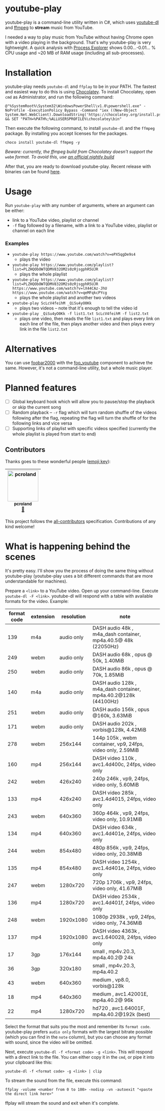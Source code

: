 youtube-play
===

youtube-play is a command-line utility written in C#, which uses [youtube-dl](http://rg3.github.io/youtube-dl/) and [ffmpeg](https://ffmpeg.org/) to **stream** music from YouTube.

I needed a way to play music from YouTube without having Chrome open with a video playing in the background. That's why youtube-play is very lightweight. A quick analysis with [Process Explorer](https://technet.microsoft.com/sysinternals/processexplorer) shows 0.00…-0.01… % CPU usage and ~20 MB of RAM usage (including all sub-processes).

# Installation
youtube-play needs `youtube-dl` and `ffplay` to be in your PATH.
The fastest and easiest way to do this is using [Chocolatey](https://chocolatey.org/install).
To install Chocolatey, open `cmd` as Administrator, and run the following command:

```batch
@"%SystemRoot%\System32\WindowsPowerShell\v1.0\powershell.exe" -NoProfile -ExecutionPolicy Bypass -Command "iex ((New-Object System.Net.WebClient).DownloadString('https://chocolatey.org/install.ps1'))" && SET "PATH=%PATH%;%ALLUSERSPROFILE%\chocolatey\bin"
```

Then execute the following command, to install `youtube-dl` and the `ffmpeg` package. By installing you accept licenses for the packages.

```batch
choco install youtube-dl ffmpeg -y
```

*Beware: currently, the ffmpeg build from Chocolatey doesn't support the `webm` format. To avoid this, use [an official nightly build](http://ffmpeg.zeranoe.com/builds/)*

After that, you are ready to download youtube-play. Recent release with binaries can be found [here](https://github.com/Sorashi/youtube-play/releases/latest).

# Usage
Run `youtube-play` with any number of arguments, where an argument can be either:
- link to a YouTube video, playlist or channel
- `-f` flag followed by a filename, with a link to a YouTube video, playlist or channel on each line

### Examples
- `youtube-play https://www.youtube.com/watch?v=ePX5qgDe9s4`
	- plays the video
- `youtube-play https://www.youtube.com/playlist?list=PLZHQObOWTQDMV832OM2s0zRjsgphR5UJR`
	- plays the whole playlist
- `youtube-play https://www.youtube.com/playlist?list=PLZHQObOWTQDMV832OM2s0zRjsgphR5UJR https://www.youtube.com/watch?v=lX44CAz-JhU https://www.youtube.com/watch?v=qeMFqkcPYcg` 
	- plays the whole playlist and another two videos
- `youtube-play ScLcV4feihM _QiSu4yO0Kk`
	- plays two videos – note that it's enough to tell the video id
- `youtube-play _QiSu4yO0Kk -f list1.txt ScLcV4feihM -f list2.txt`
	- plays one video, then reads the file `list1.txt` and plays every link on each line of the file, then plays another video and then plays every link in the file `list2.txt`

# Alternatives
You can use [foobar2000](http://www.foobar2000.org/) with the [foo_youtube](https://fy.3dyd.com/) component to achieve the same. However, it's not a command-line utility, but a whole music player.


# Planned features
- [ ] Global keyboard hook which will allow you to pause/stop the playback or skip the current song
- [ ] Random playback – `-r` flag which will turn random shuffle of the videos following after the flag, repeating the flag will turn the shuffle of for the following links and vice versa
- [ ] Supporting links of playlist with specific videos specified (currently the whole playlist is played from start to end)

## Contributors

Thanks goes to these wonderful people ([emoji key](https://github.com/all-contributors/all-contributors#emoji-key)):

<!-- ALL-CONTRIBUTORS-LIST:START - Do not remove or modify this section -->
<!-- prettier-ignore -->
| [<img src="https://avatars3.githubusercontent.com/u/11183274?v=4" width="100px;" alt="pcroland"/><br /><sub><b>pcroland</b></sub>](https://github.com/pcroland)<br />[🐛](https://github.com/sorashi/youtube-play/issues?q=author%3Apcroland "Bug reports") |
| :---: |
<!-- ALL-CONTRIBUTORS-LIST:END -->

This project follows the [all-contributors](https://github.com/all-contributors/all-contributors) specification. Contributions of any kind welcome!

# What is happening behind the scenes

It's pretty easy. I'll show you the process of doing the same thing without youtube-play (youtube-play uses a bit different commands that are more understandable for machines).

Prepare a `<link>` to a YouTube video. Open up your command-line. Execute `youtube-dl -F <link>`. youtube-dl will respond with a table with available formats for the video. Example:

format code  |extension  |resolution |note
-------------|-----------|-----------|----
139          |m4a        |audio only |DASH audio   48k , m4a_dash container, mp4a.40.5@ 48k (22050Hz)
249          |webm       |audio only |DASH audio   68k , opus @ 50k, 1.40MiB
250          |webm       |audio only |DASH audio   86k , opus @ 70k, 1.85MiB
140          |m4a        |audio only |DASH audio  128k , m4a_dash container, mp4a.40.2@128k (44100Hz)
251          |webm       |audio only |DASH audio  156k , opus @160k, 3.63MiB
171          |webm       |audio only |DASH audio  202k , vorbis@128k, 4.42MiB
278          |webm       |256x144    |144p  105k , webm container, vp9, 24fps, video only, 2.59MiB
160          |mp4        |256x144    |DASH video  110k , avc1.4d400c, 24fps, video only
242          |webm       |426x240    |240p  246k , vp9, 24fps, video only, 5.60MiB
133          |mp4        |426x240    |DASH video  285k , avc1.4d4015, 24fps, video only
243          |webm       |640x360    |360p  464k , vp9, 24fps, video only, 10.91MiB
134          |mp4        |640x360    |DASH video  634k , avc1.4d401e, 24fps, video only
244          |webm       |854x480    |480p  856k , vp9, 24fps, video only, 20.38MiB
135          |mp4        |854x480    |DASH video 1254k , avc1.4d401e, 24fps, video only
247          |webm       |1280x720   |720p 1706k , vp9, 24fps, video only, 41.67MiB
136          |mp4        |1280x720   |DASH video 2534k , avc1.4d401f, 24fps, video only
248          |webm       |1920x1080  |1080p 2938k , vp9, 24fps, video only, 74.36MiB
137          |mp4        |1920x1080  |DASH video 4363k , avc1.640028, 24fps, video only
17           |3gp        |176x144    |small , mp4v.20.3, mp4a.40.2@ 24k
36           |3gp        |320x180    |small , mp4v.20.3, mp4a.40.2
43           |webm       |640x360    |medium , vp8.0, vorbis@128k
18           |mp4        |640x360    |medium , avc1.42001E, mp4a.40.2@ 96k
22           |mp4        |1280x720   |hd720 , avc1.64001F, mp4a.40.2@192k (best)

Select the format that suits you the most and remember its `format code`. youtube-play prefers `audio only` formats with the largest bitrate possible (which you can find in the `note` column), but you can choose any format with sound, since the video will be omitted.

Next, execute `youtube-dl -f <format code> -g <link>`. This will respond with a direct link to the file. You can either copy it in the `cmd`, or pipe it into your clipboard like this:
```
youtube-dl -f <format code> -g <link> | clip
```

To stream the sound from the file, execute this command:
```
ffplay -volume <number from 0 to 100> -nodisp -vn -autoexit "<paste the direct link here>"
```

ffplay will stream the sound and exit when it's complete.